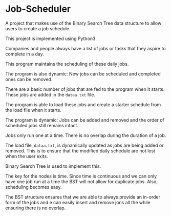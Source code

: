 # Job-Scheduler
A project that makes use of the Binary Search Tree data structure to allow users to create a job schedule.

This project is implemented using Python3.

Companies and people always have a list of jobs or tasks that they aspire to complete in a day.

This program maintains the scheduling of these daily jobs. 

The program is also dynamic: New jobs can be scheduled and completed ones can be removed.

There are a basic number of jobs that are fed to the program when it starts. These jobs are added in the `dataa.txt` file.

The program is able to load these jobs and create a starter schedule from the load file when it starts.

The program is dynamic: Jobs can be added and removed and the order of scheduled jobs still remains intact.

Jobs only run one at a time. There is no overlap during the duration of a job.

The load file, `dataa.txt`, is dynamically updated as jobs are being added or removed. This is to ensure that the modified daily schedule are not lost when the user exits.

Binary Search Tree is used to implement this.

The key for the nodes is time. Since time is continuous and we can only have one job run at a time the BST will not allow for duplicate jobs. Also, scheduling becomes easy.

The BST structure ensures that we are able to always provide an in-order form of the jobs and e can easily insert and remove jons all the while ensuring there is no overlap.

